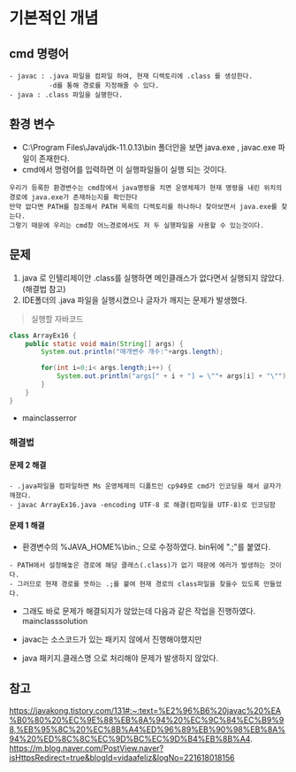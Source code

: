 # 기본적인 개념
## cmd 명령어
```
- javac : .java 파일을 컴파일 하여, 현재 디렉토리에 .class 를 생성한다. 
          -d를 통해 경로를 지정해줄 수 있다.
- java : .class 파일을 실행한다.
```
## 환경 변수
+ C:\Program Files\Java\jdk-11.0.13\bin 폴더안을 보면 java.exe , javac.exe 파일이 존재한다. 
+ cmd에서 명령어를 입력하면 이 실행파일들이 실행 되는 것이다.
```
우리가 등록한 환경변수는 cmd창에서 java명령을 치면 운영체제가 현재 명령을 내린 위치의 경로에 java.exe가 존재하는지를 확인한다
만약 없다면 PATH를 참조해서 PATH 목록의 디렉토리를 하나하나 찾아보면서 java.exe를 찾는다.
그렇기 때문에 우리는 cmd창 어느경로에서도 저 두 실행파일을 사용할 수 있는것이다.
```

## 문제 
1. java 로 인텔리제이안 .class를 실행하면 메인클래스가 없다면서 실행되지 않았다. (해결법 참고)
2. IDE폴더의 .java 파일을 실행시켰으나 글자가 깨지는 문제가 발생했다.

> 실행할 자바코드
```java
class ArrayEx16 {
    public static void main(String[] args) {
        System.out.println("매개변수 개수:"+args.length);

        for(int i=0;i< args.length;i++) {
            System.out.println("args[" + i + "] = \""+ args[i] + "\"");
        }
    }
}
```
+ mainclasserror
### 해결법 
#### 문제 2 해결
```
- .java파일을 컴파일하면 Ms 운영체제의 디폴트인 cp949로 cmd가 인코딩을 해서 글자가 깨졌다. 
- javac ArrayEx16.java -encoding UTF-8 로 해결(컴파일을 UTF-8)로 인코딩함
```

#### 문제 1 해결
+ 환경변수의 %JAVA_HOME%\bin.;  으로 수정하였다. bin뒤에 ".;"를 붙였다.
```
- PATH에서 설정해놓은 경로에 해당 클래스(.class)가 없기 때문에 에러가 발생하는 것이다.
- 그러므로 현재 경로를 뜻하는 .;를 붙여 현재 경로의 class파일을 찾을수 있도록 만들었다.
```
+ 그래도 바로 문제가 해결되지가 않았는데 다음과 같은 작업을 진행하였다.
mainclasssolution

+ javac는 소스코드가 있는 패키지 않에서 진행해야했지만
+ java 패키지.클래스명 으로 처리해야 문제가 발생하지 않았다. 


## 참고
https://javakong.tistory.com/131#:~:text=%E2%96%B6%20javac%20%EA%B0%80%20%EC%9E%88%EB%8A%94%20%EC%9C%84%EC%B9%98,%EB%95%8C%20%EC%8B%A4%ED%96%89%EB%90%98%EB%8A%94%20%ED%8C%8C%EC%9D%BC%EC%9D%B4%EB%8B%A4.
https://m.blog.naver.com/PostView.naver?isHttpsRedirect=true&blogId=vidaafeliz&logNo=221618018156
